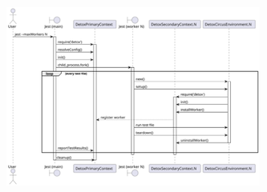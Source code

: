 <!-- markdownlint-configure-file { "first-line-h1": 0 } -->

![UML sequence diagram](../../img/uml/boot-jest-many-workers.svg)
